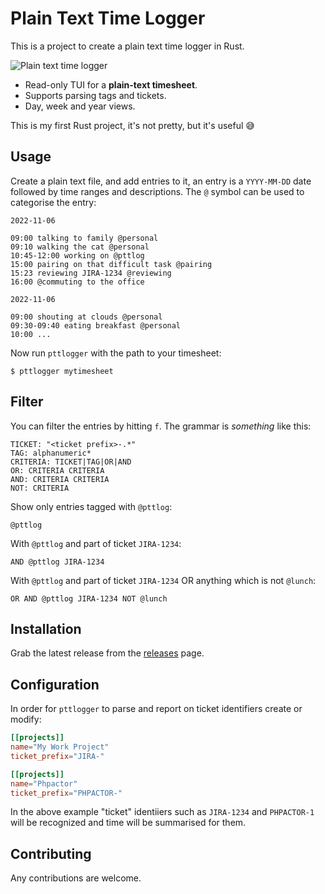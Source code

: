 Plain Text Time Logger
======================

This is a project to create a plain text time logger in Rust.

![Plain text time logger](https://user-images.githubusercontent.com/530801/204399421-aa353f56-07e7-4bb4-afb8-b85410bfd60e.gif)

- Read-only TUI for a **plain-text timesheet**.
- Supports parsing tags and tickets.
- Day, week and year views.

This is my first Rust project, it's not pretty, but it's useful 😅

Usage
-----

Create a plain text file, and add entries to it, an entry is a `YYYY-MM-DD`
date followed by time ranges and descriptions. The `@` symbol can be used to
categorise the entry:

```
2022-11-06

09:00 talking to family @personal
09:10 walking the cat @personal
10:45-12:00 working on @pttlog
15:00 pairing on that difficult task @pairing
15:23 reviewing JIRA-1234 @reviewing
16:00 @commuting to the office

2022-11-06

09:00 shouting at clouds @personal
09:30-09:40 eating breakfast @personal
10:00 ...
```

Now run `pttlogger` with the path to your timesheet:

```
$ pttlogger mytimesheet
```

Filter
------

You can filter the entries by hitting `f`. The grammar is _something_ like
this:

```
TICKET: "<ticket prefix>-.*"
TAG: alphanumeric*
CRITERIA: TICKET|TAG|OR|AND
OR: CRITERIA CRITERIA
AND: CRITERIA CRITERIA
NOT: CRITERIA
```

Show only entries tagged with `@pttlog`:

```
@pttlog
```

With `@pttlog` and part of ticket `JIRA-1234`:

```
AND @pttlog JIRA-1234
```

With `@pttlog` and part of ticket `JIRA-1234` OR anything which is not
`@lunch`:

```
OR AND @pttlog JIRA-1234 NOT @lunch
```

Installation
------------

Grab the latest release from the [releases](https://github.com/dantleech/pttlog/releases) page.

Configuration
-------------

In order for `pttlogger` to parse and report on ticket identifiers create or
modify:

```toml
[[projects]]
name="My Work Project"
ticket_prefix="JIRA-"

[[projects]]
name="Phpactor"
ticket_prefix="PHPACTOR-"
```

In the above example "ticket" identiiers such as `JIRA-1234` and `PHPACTOR-1`
will be recognized and time will be summarised for them.


Contributing
------------

Any contributions are welcome.

